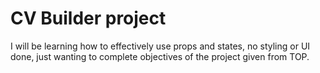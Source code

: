 # CV Builder project

I will be learning how to effectively use props and states, no styling or UI done, just wanting to complete objectives of the project given from TOP.
